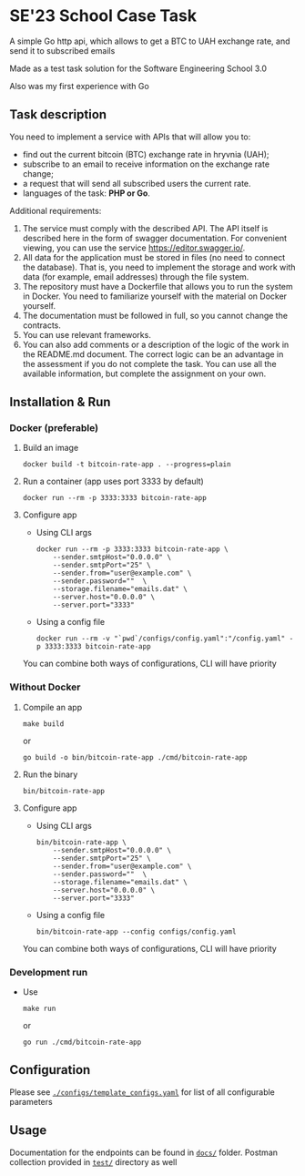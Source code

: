 # SE'23 School Case Task
A simple Go http api, which allows to get a BTC to UAH exchange rate, and send it to subscribed emails

Made as a test task solution for the Software Engineering School 3.0

Also was my first experience with Go

## Task description
You need to implement a service with APIs that will allow you to:
- find out the current bitcoin (BTC) exchange rate in hryvnia (UAH);
- subscribe to an email to receive information on the exchange rate change;
- a request that will send all subscribed users the current rate.
- languages of the task: **PHP or Go**.

Additional requirements:
1. The service must comply with the described API. The API itself is described here in the form of swagger documentation. For convenient viewing, you can use the service https://editor.swagger.io/.
2. All data for the application must be stored in files (no need to connect the database). That is, you need to implement the storage and work with data (for example, email addresses) through the file system.
3. The repository must have a Dockerfile that allows you to run the system in Docker. You need to familiarize yourself with the material on Docker yourself.
4. The documentation must be followed in full, so you cannot change the contracts.
5. You can use relevant frameworks.
6. You can also add comments or a description of the logic of the work in the README.md document. The correct logic can be an advantage in the assessment if you do not complete the task.
You can use all the available information, but
complete the assignment on your own.

## Installation & Run
### Docker (preferable)
1. Build an image
    ```
    docker build -t bitcoin-rate-app . --progress=plain
    ```

2. Run a container (app uses port 3333 by default)
    ```
    docker run --rm -p 3333:3333 bitcoin-rate-app
    ```

3. Configure app

    - Using CLI args
        ```
        docker run --rm -p 3333:3333 bitcoin-rate-app \
            --sender.smtpHost="0.0.0.0" \
            --sender.smtpPort="25" \
            --sender.from="user@example.com" \
            --sender.password=""  \
            --storage.filename="emails.dat" \
            --server.host="0.0.0.0" \
            --server.port="3333"
        ```
    - Using a config file
        ```
        docker run --rm -v "`pwd`/configs/config.yaml":"/config.yaml" -p 3333:3333 bitcoin-rate-app
        ```
    You can combine both ways of configurations, CLI will have priority

### Without Docker
1. Compile an app
    ```
    make build
    ```
    or
    ```
    go build -o bin/bitcoin-rate-app ./cmd/bitcoin-rate-app
    ```
2. Run the binary
    ```
    bin/bitcoin-rate-app
    ```

3. Configure app

    - Using CLI args
        ```
        bin/bitcoin-rate-app \
            --sender.smtpHost="0.0.0.0" \
            --sender.smtpPort="25" \
            --sender.from="user@example.com" \
            --sender.password=""  \
            --storage.filename="emails.dat" \
            --server.host="0.0.0.0" \
            --server.port="3333"
        ```
    - Using a config file
        ```
        bin/bitcoin-rate-app --config configs/config.yaml
        ```
    You can combine both ways of configurations, CLI will have priority

### Development run
- Use
    ```
    make run
    ```
    or
    ```
    go run ./cmd/bitcoin-rate-app
    ```

## Configuration
Please see [`./configs/template_configs.yaml`](./configs/template_config.yaml) for list of all configurable parameters

## Usage
Documentation for the endpoints can be found in [`docs/`](./docs/) folder. Postman collection provided in [`test/`](./test/) directory as well
